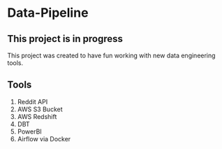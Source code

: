 # Data-Pipeline


## This project is in progress
This project was created to have fun working with new data engineering tools.


## Tools
1. Reddit API
2. AWS S3 Bucket
3. AWS Redshift
4. DBT
5. PowerBI
6. Airflow via Docker



